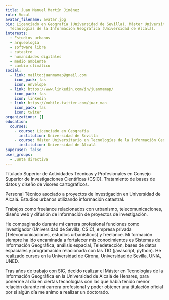 ```yaml
---
title: Juan Manuel Martín Jiménez
role: Vocal
avatar_filename: avatar.jpg
bio: Licenciado en Geografía (Universidad de Sevilla). Máster Universitario en
  Tecnologías de la Información Geográfica (Universidad de Alcalá).
interests:
  - Estudios urbanos
  - arqueología
  - software libre
  - catastro
  - humanidades digitales
  - medio ambiente
  - cambio climático
social:
  - link: mailto:juanmamap@gmail.com
    icon_pack: fas
    icon: envelope
  - link: https://www.linkedin.com/in/juanmamap/
    icon_pack: fas
    icon: linkedin
  - link: https://mobile.twitter.com/juar_man
    icon_pack: fas
    icon: twiter
organizations: []
education:
  courses:
    - course: Licenciado en Geografía
      institution: Universidad de Sevilla
    - course: Máster Universitario en Tecnologías de la Información Geográfica
      institution: Universidad de Alcalá
superuser: false
user_groups:
  - Junta directiva
---
```

Titulado Superior de Actividades Técnicas y Profesionales en Consejo Superior de Investigaciones Científicas (CSIC). Tratamiento de bases de datos y diseño de visores cartográficos.

Personal Técnico asociado a proyectos de investigación en Universidad de Alcalá. Estudios urbanos utilizando información catastral.

Trabajos como freelance relacionados con urbanismo, telecomunicaciones, diseño web y difusión de información de proyectos de investigación.

He compaginado durante mi carrera profesional funciones como investigador (Universidad de Sevilla, CSIC), empresa privada (Telecomunicaciones, estudios urbanísticos) y freelance. Mi formación siempre ha ido encaminada a fortalecer mis conocimientos es Sistemas de Información Geográfica, análisis espacial, Teledetección, bases de datos espaciales y programación relacionada con las TIG (javascript, python). He realizado cursos en la Universidad de Girona, Universidad de Sevilla, UNIA, UNED. 

Tras años de trabajo con SIG, decido realizar el Máster en Tecnologías de la Información Geográfica en la Universidad de Alcalá de Henares, para ponerme al día en ciertas tecnologías con las que había tenido menor relación durante mi carrera profesional y poder obtener una titulación oficial por si algún día me animo a realizar un doctorado.